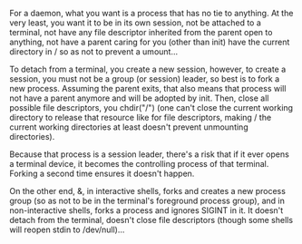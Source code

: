For a daemon, what you want is a process that has no tie to anything. At the very least, you want it to be in its own session, not be attached to a terminal, not have any file descriptor inherited from the parent open to anything, not have a parent caring for you (other than init) have the current directory in / so as not to prevent a umount...

To detach from a terminal, you create a new session, however, to create a session, you must not be a group (or session) leader, so best is to fork a new process. Assuming the parent exits, that also means that process will not have a parent anymore and will be adopted by init. Then, close all possible file descriptors, you chdir("/") (one can't close the current working directory to release that resource like for file descriptors, making / the current working directories at least doesn't prevent unmounting directories).

Because that process is a session leader, there's a risk that if it ever opens a terminal device, it becomes the controlling process of that terminal. Forking a second time ensures it doesn't happen.

On the other end, &, in interactive shells, forks and creates a new process group (so as not to be in the terminal's foreground process group), and in non-interactive shells, forks a process and ignores SIGINT in it. It doesn't detach from the terminal, doesn't close file descriptors (though some shells will reopen stdin to /dev/null)...

